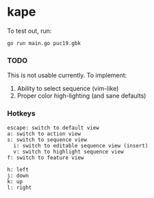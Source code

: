 # kape

To test out, run:

```
go run main.go puc19.gbk
```

### TODO
This is not usable currently. To implement:
1. Ability to select sequence (vim-like)
2. Proper color high-lighting (and sane defaults)

### Hotkeys
```
escape: switch to default view
a: switch to action view
s: switch to sequence view
  i: switch to editable sequence view (insert)
  v: switch to highlight sequence view
f: switch to feature view

h: left
j: down
k: up
l: right
```


